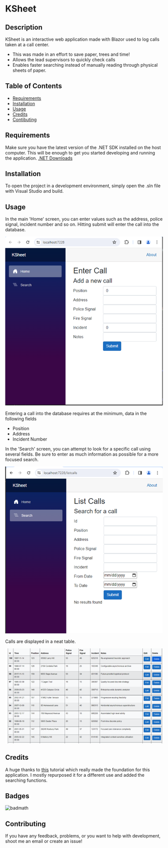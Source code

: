 # KSheet

## Description

KSheet is an interactive web application made with Blazor used to log calls taken at a call center.

- This was made in an effort to save paper, trees and time!
- Allows the lead supervisors to quickly check calls 
- Enables faster searching instead of manually reading through physical sheets of paper.

## Table of Contents

- [Requirements](#requirements)
- [Installation](#installation)
- [Usage](#usage)
- [Credits](#credits)
- [Contibuting](#contributing)

## Requirements

Make sure you have the latest version of the .NET SDK installed on the host computer. 
This will be enough to get you started developing and running the application. [.NET Downloads](https://dotnet.microsoft.com/en-us/download)

## Installation

To open the project in a development environment, simply open the .sln file with Visual Studio and build. 

## Usage

In the main 'Home' screen, you can enter values such as the address, police signal, incident number and so on. Hitting submit will enter the call into the database.

![Entering a call](assets/images/Call_entry.png)

Entering a call into the database requires at the minimum, data in the following fields
- Position
- Address
- Incident Number

In the 'Search' screen, you can attempt to look for a specific call using several fields. Be sure to enter as much information as possible for a more focused search.

![Searching for a call](assets/images/list_calls.png)

Calls are displayed in a neat table.

![Listing some calls](assets/images/table_calls.png)
## Credits

A huge thanks to [this](https://www.allhandsontech.com/programming/blazor/how-to-sqlite-blazor/) tutorial which really made the foundation for this application. I mostly repurposed it for a different use and added the searching functions. 


## Badges

![badmath](https://img.shields.io/github/languages/top/lernantino/badmath)


## Contributing

If you have any feedback, problems, or you want to help with development, shoot me an email or create an issue!

